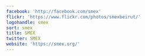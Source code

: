 ```yaml
---
facebook: 'http://facebook.com/smex'
flickr: 'https://www.flickr.com/photos/smexbeirut/'
logohandle: smex
sort: smex
title: SMEX
twitter: SMEX
website: 'https://smex.org/'
---
```

